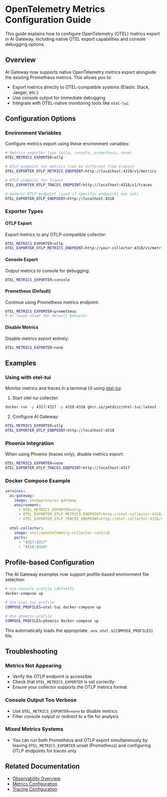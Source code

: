 # OpenTelemetry Metrics Configuration Guide

This guide explains how to configure OpenTelemetry (OTEL) metrics export in AI Gateway, including native OTEL export capabilities and console debugging options.

## Overview

AI Gateway now supports native OpenTelemetry metrics export alongside the existing Prometheus metrics. This allows you to:

- Export metrics directly to OTEL-compatible systems (Elastic Stack, Jaeger, etc.)
- Use console output for immediate debugging
- Integrate with OTEL-native monitoring tools like `otel-tui`

## Configuration Options

### Environment Variables

Configure metrics export using these environment variables:

```bash
# Metrics exporter type (otlp, console, prometheus, none)
OTEL_METRICS_EXPORTER=otlp

# OTLP endpoint for metrics (can be different from traces)
OTEL_EXPORTER_OTLP_METRICS_ENDPOINT=http://localhost:4318/v1/metrics

# OTLP endpoint for traces
OTEL_EXPORTER_OTLP_TRACES_ENDPOINT=http://localhost:4318/v1/traces

# Generic OTLP endpoint (used if specific endpoints not set)
OTEL_EXPORTER_OTLP_ENDPOINT=http://localhost:4318
```

### Exporter Types

#### OTLP Export
Export metrics to any OTLP-compatible collector:

```bash
OTEL_METRICS_EXPORTER=otlp
OTEL_EXPORTER_OTLP_METRICS_ENDPOINT=http://your-collector:4318/v1/metrics
```

#### Console Export
Output metrics to console for debugging:

```bash
OTEL_METRICS_EXPORTER=console
```

#### Prometheus (Default)
Continue using Prometheus metrics endpoint:

```bash
OTEL_METRICS_EXPORTER=prometheus
# Or leave unset for default behavior
```

#### Disable Metrics
Disable metrics export entirely:

```bash
OTEL_METRICS_EXPORTER=none
```

## Examples

### Using with otel-tui

Monitor metrics and traces in a terminal UI using [otel-tui](https://github.com/ymtdzzz/otel-tui):

1. Start otel-tui collector:
```bash
docker run -p 4317:4317 -p 4318:4318 ghcr.io/ymtdzzz/otel-tui:latest
```

2. Configure AI Gateway:
```bash
OTEL_METRICS_EXPORTER=otlp
OTEL_EXPORTER_OTLP_ENDPOINT=http://localhost:4318
```

### Phoenix Integration

When using Phoenix (traces only), disable metrics export:

```bash
OTEL_METRICS_EXPORTER=none
OTEL_EXPORTER_OTLP_TRACES_ENDPOINT=http://localhost:4317
```

### Docker Compose Example

```yaml
services:
  ai-gateway:
    image: envoyproxy/ai-gateway
    environment:
      - OTEL_METRICS_EXPORTER=otlp
      - OTEL_EXPORTER_OTLP_METRICS_ENDPOINT=http://otel-collector:4318/v1/metrics
      - OTEL_EXPORTER_OTLP_TRACES_ENDPOINT=http://otel-collector:4318/v1/traces
    
  otel-collector:
    image: otel/opentelemetry-collector-contrib
    ports:
      - "4317:4317"
      - "4318:4318"
```

## Profile-based Configuration

The AI Gateway examples now support profile-based environment file selection:

```bash
# Use console profile (default)
docker-compose up

# Use otel-tui profile
COMPOSE_PROFILES=otel-tui docker-compose up

# Use phoenix profile
COMPOSE_PROFILES=phoenix docker-compose up
```

This automatically loads the appropriate `.env.otel.${COMPOSE_PROFILES}` file.

## Troubleshooting

### Metrics Not Appearing
- Verify the OTLP endpoint is accessible
- Check that `OTEL_METRICS_EXPORTER` is set correctly
- Ensure your collector supports the OTLP metrics format

### Console Output Too Verbose
- Use `OTEL_METRICS_EXPORTER=none` to disable metrics
- Filter console output or redirect to a file for analysis

### Mixed Metrics Systems
- You can run both Prometheus and OTLP export simultaneously by leaving `OTEL_METRICS_EXPORTER` unset (Prometheus) and configuring OTLP endpoints for traces only

## Related Documentation

- [Observability Overview](../capabilities/observability/index.md)
- [Metrics Configuration](../capabilities/observability/metrics.md)
- [Tracing Configuration](../capabilities/observability/tracing.md)